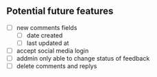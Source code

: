 ## Potential future features
- [ ] new comments fields
  - [ ] date created
  - [ ] last updated at
- [ ] accept social media login
- [ ] addmin only able to change status of feedback
- [ ] delete comments and replys